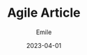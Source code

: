 ---
layout: post
title: Agile Article
description: Agile Article Description
author: Emile
meta: Agile for startups
date: 2023-04-01
---